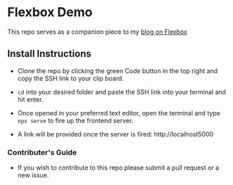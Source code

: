 # Flexbox Demo

This repo serves as a companion piece to my [blog on Flexbox](https://m-rowe42.medium.com/a-brief-introduction-to-flexbox-de45e37d57cc)

## Install Instructions

- Clone the repo by clicking the green Code button in the top right and copy the SSH link to your clip board.

- `cd` into your desired folder and paste the SSH link into your terminal and hit enter.

- Once opened in your preferred text editor, open the terminal and type `npx serve` to fire up the frontend server.

- A link will be provided once the server is fired: http://localhost5000

### Contributer's Guide

- If you wish to contribute to this repo please submit a pull request or a new issue.
